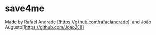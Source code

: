 # save4me


Made by Rafael Andrade [!https://github.com/rafaelandrade], and João Augusto[!https://github.com/Joao208]
